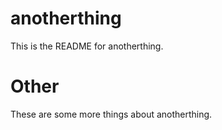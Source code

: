 
# anotherthing

This is the README for anotherthing.

# Other

These are some more things about anotherthing.
